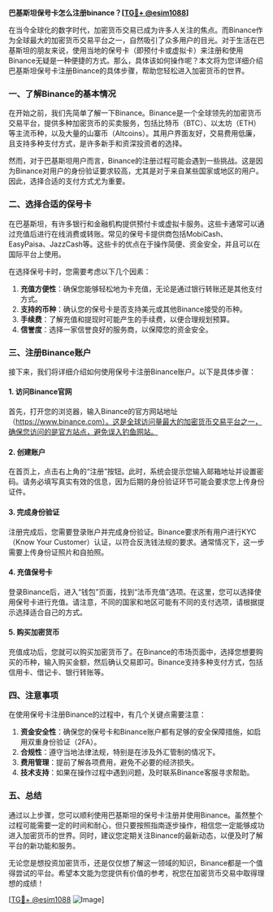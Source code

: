**巴基斯坦保号卡怎么注册binance？[[TG💪+ @esim1088](https://t.me/s/esim1088)]**

在当今全球化的数字时代，加密货币交易已成为许多人关注的焦点。而Binance作为全球最大的加密货币交易平台之一，自然吸引了众多用户的目光。对于生活在巴基斯坦的朋友来说，使用当地的保号卡（即预付卡或虚拟卡）来注册和使用Binance无疑是一种便捷的方式。那么，具体该如何操作呢？本文将为您详细介绍巴基斯坦保号卡注册Binance的具体步骤，帮助您轻松进入加密货币的世界。

### 一、了解Binance的基本情况

在开始之前，我们先简单了解一下Binance。Binance是一个全球领先的加密货币交易平台，提供多种加密货币的买卖服务，包括比特币（BTC）、以太坊（ETH）等主流币种，以及大量的山寨币（Altcoins）。其用户界面友好，交易费用低廉，且支持多种支付方式，是许多新手和资深投资者的选择。

然而，对于巴基斯坦用户而言，Binance的注册过程可能会遇到一些挑战。这是因为Binance对用户的身份验证要求较高，尤其是对于来自某些国家或地区的用户。因此，选择合适的支付方式尤为重要。

### 二、选择合适的保号卡

在巴基斯坦，有许多银行和金融机构提供预付卡或虚拟卡服务。这些卡通常可以通过充值后进行在线消费或转账。常见的保号卡提供商包括MobiCash、EasyPaisa、JazzCash等。这些卡的优点在于操作简便、资金安全，并且可以在国际平台上使用。

在选择保号卡时，您需要考虑以下几个因素：

1. **充值方便性**：确保您能够轻松地为卡充值，无论是通过银行转账还是其他支付方式。
2. **支持的币种**：确认您的保号卡是否支持美元或其他Binance接受的币种。
3. **手续费**：了解充值和提现时可能产生的手续费，以便合理规划预算。
4. **信誉度**：选择一家信誉良好的服务商，以保障您的资金安全。

### 三、注册Binance账户

接下来，我们将详细介绍如何使用保号卡注册Binance账户。以下是具体步骤：

#### 1. 访问Binance官网

首先，打开您的浏览器，输入Binance的官方网站地址（https://www.binance.com）。这是全球访问量最大的加密货币交易平台之一，确保您访问的是官方站点，避免误入钓鱼网站。

#### 2. 创建账户

在首页上，点击右上角的“注册”按钮。此时，系统会提示您输入邮箱地址并设置密码。请务必填写真实有效的信息，因为后期的身份验证环节可能会要求您上传身份证件。

#### 3. 完成身份验证

注册完成后，您需要登录账户并完成身份验证。Binance要求所有用户进行KYC（Know Your Customer）认证，以符合反洗钱法规的要求。通常情况下，这一步需要上传身份证照片和自拍照。

#### 4. 充值保号卡

登录Binance后，进入“钱包”页面，找到“法币充值”选项。在这里，您可以选择使用保号卡进行充值。请注意，不同的国家和地区可能有不同的支付选项，请根据提示选择适合自己的方式。

#### 5. 购买加密货币

充值成功后，您就可以购买加密货币了。在Binance的市场页面中，选择您想要购买的币种，输入购买金额，然后确认交易即可。Binance支持多种支付方式，包括信用卡、借记卡、银行转账等。

### 四、注意事项

在使用保号卡注册Binance的过程中，有几个关键点需要注意：

1. **资金安全性**：确保您的保号卡和Binance账户都有足够的安全保障措施，如启用双重身份验证（2FA）。
2. **合规性**：遵守当地法律法规，特别是在涉及外汇管制的情况下。
3. **费用管理**：提前了解各项费用，避免不必要的经济损失。
4. **技术支持**：如果在操作过程中遇到问题，及时联系Binance客服寻求帮助。

### 五、总结

通过以上步骤，您可以顺利使用巴基斯坦的保号卡注册并使用Binance。虽然整个过程可能需要一定的时间和耐心，但只要按照指南逐步操作，相信您一定能够成功进入加密货币的世界。同时，建议您定期关注Binance的最新动态，以便及时了解平台的新功能和服务。

无论您是想投资加密货币，还是仅仅想了解这一领域的知识，Binance都是一个值得尝试的平台。希望本文能为您提供有价值的参考，祝您在加密货币交易中取得理想的成绩！

[[TG💪+ @esim1088](https://t.me/s/esim1088) ![Image](https://i.postimg.cc/4NQfJmqS/Snipaste-2025-05-13-00-14-12.png)]